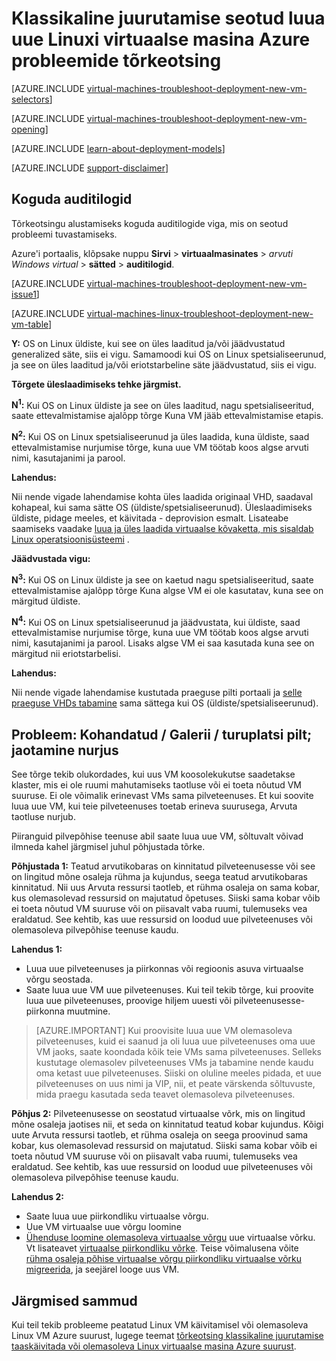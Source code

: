 <properties
   pageTitle="Linux VM juurutamise – klassikaline tõrkeotsing | Microsoft Azure'i"
   description="Kui loote uue Linuxi virtuaalse masina Azure klassikaline juurutamise tõrkeotsing"
   services="virtual-machines-linux"
   documentationCenter=""
   authors="JiangChen79"
   manager="felixwu"
   editor=""
   tags="top-support-issue"/>

<tags
  ms.service="virtual-machines-linux"
  ms.workload="na"
  ms.tgt_pltfrm="vm-linux"
  ms.devlang="na"
  ms.topic="article"
  ms.date="09/06/2016"
  ms.author="cjiang"/>

# <a name="troubleshoot-classic-deployment-issues-with-creating-a-new-linux-virtual-machine-in-azure"></a>Klassikaline juurutamise seotud luua uue Linuxi virtuaalse masina Azure probleemide tõrkeotsing

[AZURE.INCLUDE [virtual-machines-troubleshoot-deployment-new-vm-selectors](../../includes/virtual-machines-linux-troubleshoot-deployment-new-vm-selectors-include.md)]

[AZURE.INCLUDE [virtual-machines-troubleshoot-deployment-new-vm-opening](../../includes/virtual-machines-troubleshoot-deployment-new-vm-opening-include.md)]

[AZURE.INCLUDE [learn-about-deployment-models](../../includes/learn-about-deployment-models-classic-include.md)]

[AZURE.INCLUDE [support-disclaimer](../../includes/support-disclaimer.md)]

## <a name="collect-audit-logs"></a>Koguda auditilogid

Tõrkeotsingu alustamiseks koguda auditilogide viga, mis on seotud probleemi tuvastamiseks.

Azure'i portaalis, klõpsake nuppu **Sirvi** > **virtuaalmasinates** > *arvuti Windows virtual* > **sätted** > **auditilogid**.

[AZURE.INCLUDE [virtual-machines-troubleshoot-deployment-new-vm-issue1](../../includes/virtual-machines-troubleshoot-deployment-new-vm-issue1-include.md)]

[AZURE.INCLUDE [virtual-machines-linux-troubleshoot-deployment-new-vm-table](../../includes/virtual-machines-linux-troubleshoot-deployment-new-vm-table.md)]

**Y:** OS on Linux üldiste, kui see on üles laaditud ja/või jäädvustatud generalized säte, siis ei vigu. Samamoodi kui OS on Linux spetsialiseerunud, ja see on üles laaditud ja/või eriotstarbeline säte jäädvustatud, siis ei vigu.

**Tõrgete üleslaadimiseks tehke järgmist.**

**N<sup>1</sup>:** Kui OS on Linux üldiste ja see on üles laaditud, nagu spetsialiseeritud, saate ettevalmistamise ajalõpp tõrge Kuna VM jääb ettevalmistamise etapis.

**N<sup>2</sup>:** Kui OS on Linux spetsialiseerunud ja üles laadida, kuna üldiste, saad ettevalmistamise nurjumise tõrge, kuna uue VM töötab koos algse arvuti nimi, kasutajanimi ja parool.

**Lahendus:**

Nii nende vigade lahendamise kohta üles laadida originaal VHD, saadaval kohapeal, kui sama sätte OS (üldiste/spetsialiseerunud). Üleslaadimiseks üldiste, pidage meeles, et käivitada - deprovision esmalt. Lisateabe saamiseks vaadake [luua ja üles laadida virtuaalse kõvaketta, mis sisaldab Linux operatsioonisüsteemi](virtual-machines-linux-classic-create-upload-vhd.md) .

**Jäädvustada vigu:**

**N<sup>3</sup>:** Kui OS on Linux üldiste ja see on kaetud nagu spetsialiseeritud, saate ettevalmistamise ajalõpp tõrge Kuna algse VM ei ole kasutatav, kuna see on märgitud üldiste.

**N<sup>4</sup>:** Kui OS on Linux spetsialiseerunud ja jäädvustata, kui üldiste, saad ettevalmistamise nurjumise tõrge, kuna uue VM töötab koos algse arvuti nimi, kasutajanimi ja parool. Lisaks algse VM ei saa kasutada kuna see on märgitud nii eriotstarbelisi.

**Lahendus:**

Nii nende vigade lahendamise kustutada praeguse pilti portaali ja [selle praeguse VHDs tabamine](virtual-machines-linux-classic-capture-image.md) sama sättega kui OS (üldiste/spetsialiseerunud).

## <a name="issue-custom-gallery-marketplace-image-allocation-failure"></a>Probleem: Kohandatud / Galerii / turuplatsi pilt; jaotamine nurjus
See tõrge tekib olukordades, kui uus VM koosolekukutse saadetakse klaster, mis ei ole ruumi mahutamiseks taotluse või ei toeta nõutud VM suuruse. Ei ole võimalik erinevast VMs sama pilveteenuses. Et kui soovite luua uue VM, kui teie pilveteenuses toetab erineva suurusega, Arvuta taotluse nurjub.

Piiranguid pilvepõhise teenuse abil saate luua uue VM, sõltuvalt võivad ilmneda kahel järgmisel juhul põhjustada tõrke.

**Põhjustada 1:** Teatud arvutikobaras on kinnitatud pilveteenusesse või see on lingitud mõne osaleja rühma ja kujundus, seega teatud arvutikobaras kinnitatud. Nii uus Arvuta ressursi taotleb, et rühma osaleja on sama kobar, kus olemasolevad ressursid on majutatud õpetuses. Siiski sama kobar võib ei toeta nõutud VM suuruse või on piisavalt vaba ruumi, tulemuseks vea eraldatud. See kehtib, kas uue ressursid on loodud uue pilveteenuses või olemasoleva pilvepõhise teenuse kaudu.

**Lahendus 1:**

- Luua uue pilveteenuses ja piirkonnas või regioonis asuva virtuaalse võrgu seostada.
- Saate luua uue VM uue pilveteenuses.
  Kui teil tekib tõrge, kui proovite luua uue pilveteenuses, proovige hiljem uuesti või pilveteenusesse-piirkonna muutmine.

> [AZURE.IMPORTANT] Kui proovisite luua uue VM olemasoleva pilveteenuses, kuid ei saanud ja oli luua uue pilveteenuses oma uue VM jaoks, saate koondada kõik teie VMs sama pilveteenuses. Selleks kustutage olemasolev pilveteenuses VMs ja tabamine nende kaudu oma ketast uue pilveteenuses. Siiski on oluline meeles pidada, et uue pilveteenuses on uus nimi ja VIP, nii, et peate värskenda sõltuvuste, mida praegu kasutada seda teavet olemasoleva pilveteenuses.

**Põhjus 2:** Pilveteenusesse on seostatud virtuaalse võrk, mis on lingitud mõne osaleja jaotises nii, et seda on kinnitatud teatud kobar kujundus. Kõigi uute Arvuta ressursi taotleb, et rühma osaleja on seega proovinud sama kobar, kus olemasolevad ressursid on majutatud. Siiski sama kobar võib ei toeta nõutud VM suuruse või on piisavalt vaba ruumi, tulemuseks vea eraldatud. See kehtib, kas uue ressursid on loodud uue pilveteenuses või olemasoleva pilvepõhise teenuse kaudu.

**Lahendus 2:**

- Saate luua uue piirkondliku virtuaalse võrgu.
- Uue VM virtuaalse uue võrgu loomine
- [Ühenduse loomine olemasoleva virtuaalse võrgu](https://azure.microsoft.com/blog/vnet-to-vnet-connecting-virtual-networks-in-azure-across-different-regions/) uue virtuaalse võrku. Vt lisateavet [virtuaalse piirkondliku võrke](https://azure.microsoft.com/blog/2014/05/14/regional-virtual-networks/). Teise võimalusena võite [rühma osaleja põhise virtuaalse võrgu piirkondliku virtuaalse võrku migreerida](https://azure.microsoft.com/blog/2014/11/26/migrating-existing-services-to-regional-scope/), ja seejärel looge uus VM.

## <a name="next-steps"></a>Järgmised sammud
Kui teil tekib probleeme peatatud Linux VM käivitamisel või olemasoleva Linux VM Azure suurust, lugege teemat [tõrkeotsing klassikaline juurutamise taaskäivitada või olemasoleva Linux virtuaalse masina Azure suurust](virtual-machines-linux-classic-restart-resize-error-troubleshooting.md).
